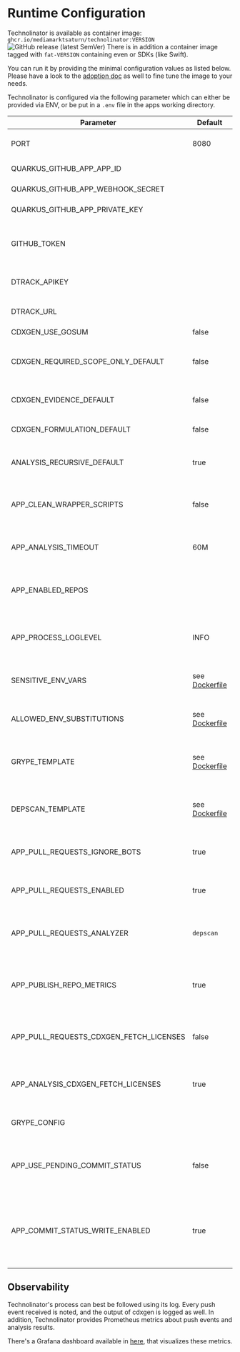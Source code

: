 # Runtime Configuration

Technolinator is available as container image: `ghcr.io/mediamarktsaturn/technolinator:VERSION` ![GitHub release (latest SemVer)](https://img.shields.io/github/v/release/MediaMarktSaturn/technolinator?label=latest%20version&sort=semver&style=flat-square)
There is in addition a container image tagged with `fat-VERSION` containing even or SDKs (like Swift).

You can run it by providing the minimal configuration values as listed below. Please have a look to the [adoption doc](./Adoption.md) as well to fine tune the image to your needs.

Technolinator is configured via the following parameter which can either be provided via ENV, or be put in a `.env` file in the apps working directory.

| Parameter                               | Default                                       | Description                                                                                                        |
|-----------------------------------------|-----------------------------------------------|--------------------------------------------------------------------------------------------------------------------|
| PORT                                    | 8080                                          | Http port to listen to for GitHub Webhook events                                                                   |
| QUARKUS_GITHUB_APP_APP_ID               |                                               | Created during app creation on GitHub                                                                              |
| QUARKUS_GITHUB_APP_WEBHOOK_SECRET       |                                               | Created during app creation on GitHub                                                                              |
| QUARKUS_GITHUB_APP_PRIVATE_KEY          |                                               | Created during app creation on GitHub                                                                              |
| GITHUB_TOKEN                            |                                               | Optional. Raises GH api quota for cdxgen and enables `go mod` projects                                             |
| DTRACK_APIKEY                           |                                               | API key to access Dependency-Track                                                                                 |
| DTRACK_URL                              |                                               | Baseurl of Dependency-Track                                                                                        |
| CDXGEN_USE_GOSUM                        | false                                         | see [cdxgen](https://github.com/CycloneDX/cdxgen#environment-variables)                                            |
| CDXGEN_REQUIRED_SCOPE_ONLY_DEFAULT      | false                                         | Only include _required_ scope to created BOM (exclude test scope)                                                  |
| CDXGEN_EVIDENCE_DEFAULT                 | false                                         | Create sbom with evidence (slows down the process)                                                                 |
| CDXGEN_FORMULATION_DEFAULT              | false                                         | Generate formulation section using git metadata.                                                                   |
| ANALYSIS_RECURSIVE_DEFAULT              | true                                          | default value for the `analysis.recursvie` config                                                                  |
| APP_CLEAN_WRAPPER_SCRIPTS               | false                                         | Remove wrapper scripts like gradlew or mvnw for not downloading these tools                                        |
| APP_ANALYSIS_TIMEOUT                    | 60M                                           | Maximal duration of an analysis before getting aborted                                                             |
| APP_ENABLED_REPOS                       |                                               | Comma separated list of repo names that should be analyzed; all if empty                                           |
| APP_PROCESS_LOGLEVEL                    | INFO                                          | Log config for OS commands like 'cdxgen', set to 'DEBUG' to see its output                                         |
| SENSITIVE_ENV_VARS                      | see [Dockerfile](/src/main/docker/Dockerfile) | Comma separated list of env var names, that must not be logged                                                     |
| ALLOWED_ENV_SUBSTITUTIONS               | see [Dockerfile](/src/main/docker/Dockerfile) | Comma separated list of env var names, that can be used in repo config                                             |
| GRYPE_TEMPLATE                          | see [Dockerfile](/src/main/docker/Dockerfile) | Template to be used by grype for vulnerability reports in pull-requests                                            |
| DEPSCAN_TEMPLATE                        | see [Dockerfile](/src/main/docker/Dockerfile) | Template to be used by depscan for vulnerability reports in pull-requests                                          |
| APP_PULL_REQUESTS_IGNORE_BOTS           | true                                          | Whether pull-requests created by bots should be ignored                                                            |
| APP_PULL_REQUESTS_ENABLED               | true                                          | Whether pull-request commenting should be enabled                                                                  |
| APP_PULL_REQUESTS_ANALYZER              | `depscan`                                     | Which analyzer and report creator to use in pull-request; Options: grype, depscan                                  |
| APP_PUBLISH_REPO_METRICS                | true                                          | Publish metrics about the analyzed repositories like contained languages (acc. to GitHub API)                      |
| APP_PULL_REQUESTS_CDXGEN_FETCH_LICENSES | false                                         | Whether license information should be included in pull-request created sboms                                       |
| APP_ANALYSIS_CDXGEN_FETCH_LICENSES      | true                                          | Wheter license information should be included in default-branch analysis                                           |
| GRYPE_CONFIG                            |                                               | Path to a [grype configuration](https://github.com/anchore/grype#configuration) file used in PR analysis           |
| APP_USE_PENDING_COMMIT_STATUS           | false                                         | Wehther a PENDING commit status should be announced when analysing the default branch                              |
| APP_COMMIT_STATUS_WRITE_ENABLED         | true                                          | Whether commit status in the repository should be updated (the app requires commit writes permission in this case) |

## Observability

Technolinator's process can best be followed using its log. Every push event received is noted, and the output of cdxgen is logged as well.
In addition, Technolinator provides Prometheus metrics about push events and analysis results.

There's a Grafana dashboard available in [here](/_dashboards), that visualizes these metrics.
